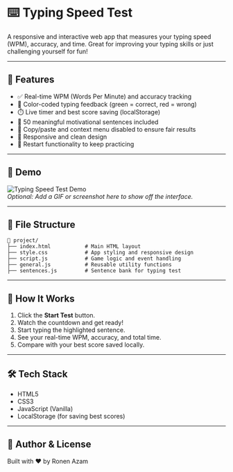 # ⌨️ Typing Speed Test

A responsive and interactive web app that measures your typing speed (WPM), accuracy, and time. Great for improving your typing skills or just challenging yourself for fun!

---

## 🚀 Features

- ✅ Real-time WPM (Words Per Minute) and accuracy tracking  
- 🎯 Color-coded typing feedback (green = correct, red = wrong)  
- ⏱️ Live timer and best score saving (localStorage)  
- 🧠 50 meaningful motivational sentences included  
- 🔐 Copy/paste and context menu disabled to ensure fair results  
- 📱 Responsive and clean design  
- 🔄 Restart functionality to keep practicing

---

## 📸 Demo

![Typing Speed Test Demo](preview.gif)  
*Optional: Add a GIF or screenshot here to show off the interface.*

---

## 📂 File Structure

```
📁 project/
├── index.html           # Main HTML layout
├── style.css            # App styling and responsive design
├── script.js            # Game logic and event handling
├── general.js           # Reusable utility functions
├── sentences.js         # Sentence bank for typing test
```

---

## 🧠 How It Works

1. Click the **Start Test** button.
2. Watch the countdown and get ready!
3. Start typing the highlighted sentence.
4. See your real-time WPM, accuracy, and total time.
5. Compare with your best score saved locally.

---

## 🛠️ Tech Stack

- HTML5
- CSS3
- JavaScript (Vanilla)
- LocalStorage (for saving best scores)

---

## 🧪 Author & License

Built with ❤️ by Ronen Azam
